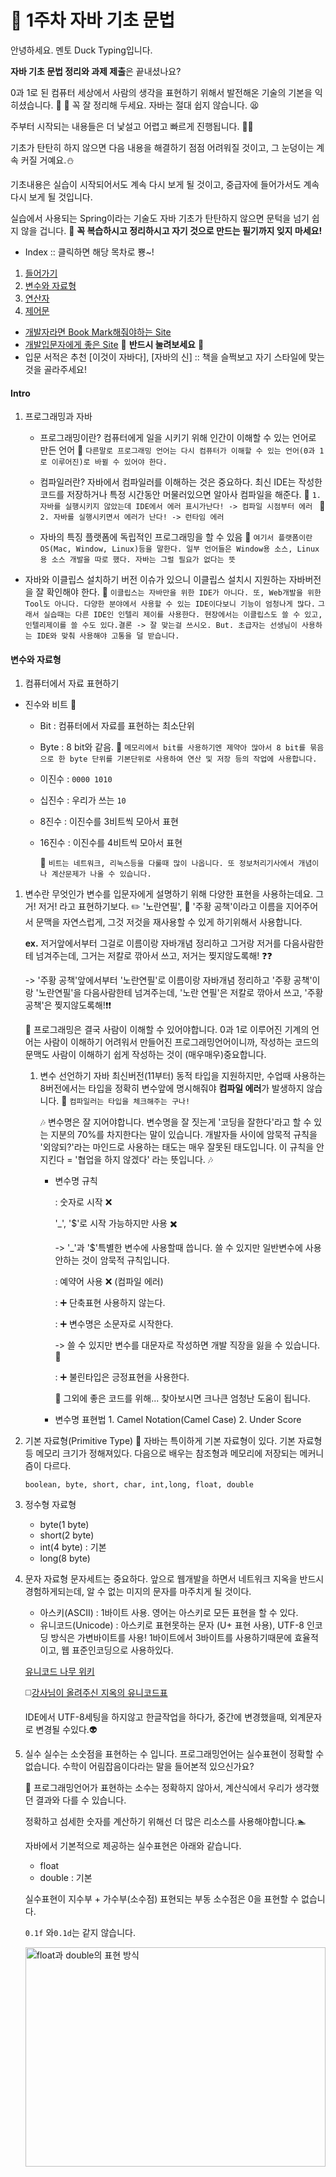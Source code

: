 # :ledger: 1주차 자바 기초 문법
안녕하세요. 멘토 Duck Typing입니다.

**자바 기초 문법 정리와 과제 제출**은 끝내셨나요?

0과 1로 된 컴퓨터 세상에서 사람의 생각을 표현하기 위해서 발전해온 기술의 기본을 익히셨습니다. :clap: :clap:
꼭 잘 정리해 두세요. 자바는 절대 쉽지 않습니다. :tired_face:

 주부터 시작되는 내용들은 더 낯설고 어렵고 빠르게 진행됩니다. :car::dash:



기초가 탄탄히 하지 않으면 다음 내용을 해결하기 점점 어려워질 것이고, 그 눈덩이는 계속 커질 거예요.:snowman:

기초내용은 실습이 시작되어서도 계속 다시 보게 될 것이고, 중급자에 들어가서도 계속 다시 보게 될 것입니다.



실습에서 사용되는 Spring이라는 기술도 자바 기초가 탄탄하지 않으면 문턱을 넘기 쉽지 않을 겁니다. :blue_book: **꼭 복습하시고 정리하시고 자기 것으로 만드는 필기까지 잊지 마세요!**

- Index :: 클릭하면 해당 목차로 뿅~!
1. [들어가기](#intro)
2. [변수와 자료형](#변수와-자료형)
3. [연산자](#연산자)
4. [제어문](#제어문)

- [개발자라면 Book Mark해줘야하는 Site](#개북사)
- [개발입문자에게 좋은 Site](#개입사) :gem: **반드시 눌려보세요** :gem:
- 입문 서적은 추천 [이것이 자바다], [자바의 신] :: 책을 슬쩍보고 자기 스타일에 맞는 것을 골라주세요!

#### Intro
1. 프로그래밍과 자바
    - 프로그래밍이란?
    컴퓨터에게 일을 시키기 위해 인간이 이해할 수 있는 언어로 만든 언어
    :taxi: ```다른말로 프로그래밍 언어는 다시 컴퓨터가 이해할 수 있는 언어(0과 1로 이루어진)로 바뀔 수 있어야 한다.```

    - 컴파일러란? 
    자바에서 컴파일러를 이해하는 것은 중요하다. 최신 IDE는 작성한 코드를 저장하거나 특정 시간동안 머물러있으면 알아사 컴파일을 해준다.
    :taxi: ```1. 자바를 실행시키지 않았는데 IDE에서 에러 표시가난다! -> 컴파일 시점부터 에러 ```
    :taxi: ```2. 자바를 실행시키면서 에러가 난다! -> 런타임 에러```

    - 자바의 특징
        플랫폼에 독립적인 프로그래밍을 할 수 있음
        :memo: ```여기서 플랫폼이란 OS(Mac, Window, Linux)등을 말한다. 일부 언어들은 Window용 소스, Linux용 소스 개발을 따로 했다. 자바는 그럴 필요가 없다는 뜻```
        
- 자바와 이클립스 설치하기
  버전 이슈가 있으니 이클립스 설치시 지원하는 자바버전을 잘 확인해야 한다.
  :taxi: ```이클립스는 자바만을 위한 IDE가 아니다. 또, Web개발을 위한 Tool도 아니다. 다양한 분야에서 사용할 수 있는 IDE이다보니 기능이 엄청나게 많다.```
  ```그래서 실습때는 다른 IDE인 인텔리 제이를 사용한다. 현장에서는 이클립스도 쓸 수 있고, 인텔리제이를 쓸 수도 있다.결론 -> 잘 맞는걸 쓰시오. But. 초급자는 선생님이 사용하는 IDE와 맞춰 사용해야 고통을 덜 받습니다.```

#### 변수와 자료형
1. 컴퓨터에서 자료 표현하기
- 진수와 비트 :musical_note:
  - Bit : 컴퓨터에서 자료를 표현하는 최소단위
  - Byte : 8 bit와 같음.
    :memo: ```메모리에서 bit를 사용하기엔 제약아 많아서 8 bit를 묶음으로 한 byte 단위를 기본단위로 사용하여 연산 및 저장 등의 작업에 사용합니다.```
  - 이진수 : ```0000 1010```
  - 십진수 : 우리가 쓰는 ```10```
  - 8진수 : 이진수를 3비트씩 모아서 표현
  - 16진수 : 이진수를 4비트씩 모아서 표현
 
    :memo: ```비트는 네트워크, 리눅스등을 다룰때 많이 나옵니다. 또 정보처리기사에서 개념이나 계산문제가 나올 수 있습니다.```

1. 변수란 무엇인가
    변수를 입문자에게 설명하기 위해 다양한 표현을 사용하는데요. 
    그거! 저거! 라고 표현하기보다. :pencil2: '노란연필', :orange_book: '주황 공책'이라고 이름을 지어주어서 문맥을 자연스럽게, 그것 저것을 재사용할 수 있게 하기위해서 사용합니다.

    **ex.**
    저거앞에서부터 그걸로 이름이랑 자바개념 정리하고 그거랑 저거를 다음사람한테 넘겨주는데, 그거는 저칼로 깎아서 쓰고, 저거는 찢지않도록해! :question::question:


    -> '주황 공책'앞에서부터 '노란연필'로 이름이랑 자바개념 정리하고 '주황 공책'이랑 '노란연필'을 다음사람한테 넘겨주는데, '노란 연필'은 저칼로 깎아서 쓰고, '주황 공책'은 찢지않도록해!:exclamation::exclamation:

    :ant:
    프로그래밍은 결국 사람이 이해할 수 있어야합니다. 0과 1로 이루어진 기계의 언어는 사람이 이해하기 어려워서 만들어진 프로그래밍언어이니까, 작성하는 코드의 문맥도 사람이 이해하기 쉽게 작성하는 것이 (매우매우)중요합니다.

    1. 변수 선언하기
        자바 최신버전(11부터) 동적 타입을 지원하지만, 수업때 사용하는 8버전에서는 타입을 정확히 변수앞에 명시해줘야 **컴파일 에러**가 발생하지 않습니다.
        :memo: ```컴파일러는 타입을 체크해주는 구나!```

        :notes:
        변수명은 잘 지어야합니다. 변수명을 잘 짓는게 '코딩을 잘한다'라고 할 수 있는 지분의 70%를 차지한다는 말이 있습니다.
        개발자들 사이에 암묵적 규칙을 '외않되?'라는 마인드로 사용하는 태도는 매우 잘못된 태도입니다.
        이 규칙을 안지킨다 = '협업을 하지 않겠다' 라는 뜻입니다.
        :notes:
        - 변수명 규칙

            : 숫자로 시작 :x:

            '_', '$'로 시작 가능하지만 사용 :heavy_multiplication_x:
            
            -> '_'과 '\$'특별한 변수에 사용할때 씁니다. 쓸 수 있지만 일반변수에 사용안하는 것이 암묵적 규칙입니다.

            : 예약어 사용 :x: (컴파일 에러)

            : :heavy_plus_sign: 단축표현 사용하지 않는다.

            : :heavy_plus_sign: 변수명은 소문자로 시작한다.

            -> 쓸 수 있지만 변수를 대문자로 작성하면 개발 직장을 잃을 수 있습니다.:bow:

            : :heavy_plus_sign: 불린타입은 긍정표현을 사용한다.
            
            :large_blue_circle: 그외에 좋은 코드를 위해... 찾아보시면 크나큰 엄청난 도움이 됩니다.


        - 변수명 표현법 
                1. Camel Notation(Camel Case)
                2. Under Score

2. 기본 자료형(Primitive Type)
    :memo: 자바는 특이하게 기본 자료형이 있다.
    기본 자료형등 메모리 크기가 정해져있다.
    다음으로 배우는 참조형과 메모리에 저장되는 메커니즘이 다르다.

    ```boolean, byte, short, char, int,long, float, double```

3. 정수형 자료형
    - byte(1 byte)
    - short(2 byte)
    - int(4 byte) : 기본
    - long(8 byte)

4. 문자 자료형
    문자세트는 중요하다. 앞으로 웹개발을 하면서 네트워크 지옥을 반드시 경험하게되는데, 알 수 없는 미지의 문자를 마주치게 될 것이다.

    - 아스키(ASCII) : 1바이트 사용. 영어는 아스키로 모든 표현을 할 수 있다. 
    - 유니코드(Unicode) : 아스키로 표현못하는 문자 (U+ 표현 사용), UTF-8 인코딩 방식은 가변바이트를 사용! 1바이트에서 3바이트를 사용하기때문에 효율적이고, 웹 표준인코딩으로 사용하있다.

    [유니코드 나무 위키](https://namu.wiki/w/%EC%9C%A0%EB%8B%88%EC%BD%94%EB%93%9C)

    :white_medium_square:[강사님이 올려주신 지옥의 유니코드표](https://www.unicode.org/charts/PDF/UAC00.pdf)

    IDE에서 UTF-8세팅을 하지않고 한글작업을 하다가, 중간에 변경했을때, 외계문자로 변경될 수있다.:alien:

5. 실수
    실수는 소숫점을 표현하는 수 입니다.
    프로그래밍언어는 실수표현이 정확할 수 없습니다. 수학이 어림잡음이다라는 말을 들어본적 있으신가요?

    :memo: 프로그래밍언어가 표현하는 소수는 정확하지 않아서, 계산식에서 우리가 생각했던 결과와 다를 수 있습니다. 

    정확하고 섬세한 숫자를 계산하기 위해선 더 많은 리소스를 사용해야합니다.:swimmer:


    자바에서 기본적으로 제공하는 실수표현은 아래와 같습니다.
    
    - float
    - double : 기본
    
    실수표현이 지수부 + 가수부(소수점) 표현되는 부동 소수점은 0을 표현할 수 없습니다.

    ```0.1f``` 와```0.1d```는 같지 않습니다.

    <img src="./image/실수표현.png" width="100%" height="30%" display="inline-block" alt="float과 double의 표현 방식"/>

        0.1f == 0.100000001490116119384765625

        0.1d == 0.1000000000000000055511151231257827021181583404541015625

    0.1f == 0.1d // 항상 false

6. 논리 자료형
true : 참, false: 거짓으로 boolean 타입이로 사용합니다.

7. 상수
상수 표현식도 많이 사용합니다. 변하지 않는 값을 표현할 때 사용합니다.

:notes: 입문자들은 상수와 변수의 차이를 헷갈려하시는데요. 변수는 중간에 값이 바뀌어도 되지만, 상수는 변경하지 않는 표현에 사용합니다. 그래서, 상수 변수명을 지을때, 전체 대문자를 사용합니다.

-> 암묵적 규칙입니다.

ex. 
```final int PI = 3.14; int a = 1;```

```
final String PAGE_PREFIX = "PAGE"; 
String currentPage = "1";
System.out.println(PAGE_PREFIX+currentPage);
...
currentPage = "2";
System.out.println(PAGE_PREFIX+currentPage);
```

8. 리터럴
   리터럴은 값을 손수표현한 것을 의미합니다.

   보통 값을 변수로 받아서, 그 변수를 처리하는 일이 많지만,
   직접 값을 코드에 작성할 때가 있는데요.

   ```final int PI = 3.14; int a = 1;```

   위 코드에서3.14, 1 이 리터럴입니다.
   리터럴은 정수는 int, 실수는 double을 기본으로 JVM 메모리에서 상수 풀이라는 곳에 저장되어 JVM이 캐싱해서 알아서 최적화해주어 사용됩니다.

   :memo: 자꾸 메모리~ JVM~ 하니까 궁금하시다구요? 
   :airplane: [JVM이 Java 코드를 실핸하는 방법 참고자료](./../../JavaStudy-WhiteShip/Week1-JVM-HowToRunJavaCode/README.md)

9.  형 변환
    다른 자료형의 변수에 값이 대입될 때 반드시 에러가 나는 건 아닙니다.

    꼼꼼히 공부하신분들은 어? 이게 왜 에러가 안나지? 라고 생각할 수 있는 부분이 있을 겁니다.

    바로 '묵시적 형 변환'이 일어나기 때문인데요.

    primitive type에서 묵시적 형 변환은 타입별 정해진 데이터 크기가 작은것에서 큰것에 대입될 때, 일어납니다.

    큰거에서 작은걸로는 안되냐구요?

    '명시적 형 변환'을 사용해서 데이터 크기가 큰 primitive type값을 데이터 크기가 작은 값으로 대입할 때 명시적으로 선언할 수 있습니다.

    이때! 데이터 크기가 작아지면서 비트가 짤립니다.
    비트가 잘리면서 자료손실이 발생하고, 원치않는 결과가 나올 수 있습니다.

#### 연산자

- 대입, 부호, 산술, 복합대입, 증감 연산자
- 관계, 논리, 조건, 비트 연산자

- 연산자 우선순위
<img src="./image/operator.png" width="30%" height="30%" display="inline-block" alt="연산자 우선순위"/>


연산자는 사실. 전부 손으로 코딩해보는게 최고입니다.

:computer: 백문이 불여 1타!

#### 제어문
    제어문을 배운다는 것은 이제 여러분은 코드에서 논리적인 흐름을 잡는다는 말입니다.

    제어문을 잘 사용해야 자신이 원하는 알고리즘을 짤 수 있습니다.

- if 문  : 조건 비교
- switch - case 문 :: 값에 따른 수행 결과가 달라지는 경우
- while 문, do-while 문 :: 반복의 횟수를 미리 알 수 없을때
- for문, 중첩 반복문 :: 반복의 횟수를 알고있을 때
- break, continue 문 :: 블록의 흐름 제어


##### 개북사
- [오라클 JDK8 설치](https://docs.oracle.com/javase/8/docs/technotes/guides/install/install_overview.html)
- [오라클 Java Tutorials](https://docs.oracle.com/javase/tutorial/)

##### 개입사
- [생활코딩](https://opentutorials.org/course/3930)

  : 언어 > JAVA1

  : WEB :: 틈틈히 읽어 두시면 실습때 큰 도움됩니다.


  : :gem: **프로젝트 관리 > Git**

  :: 여러분이 작성한 소스를 공유하거나, 소스를 관리할때 어떻게 하실 건가요? 복붙?
  :gem:요즘은 업무에서만 코드를 공유하고 작업하지 않습니다. 인터넷을 통해 전세계 모든 개발자와 코드로 소통할 수 있는 방법이 여기있습니다. 업무에서는 사실상 표준으로 사용되는 Git사용법을 익히시고, GitHub통해 코드를 관리 및 공유해보세요!

  앞으로 진행되는 길고 복잡한 코드를 멘토에게 질문할때 효과적으로 공유할 수 있고, GitHub자체가 이력서에 작성할 수 있는 자료가 된다는 점 알고계신가요? 개발자 채용공고에 언어는 다양하게 뽑아도 Git은 천하 통일로 요구하고 있습니다!
  사실 여러분이 개발자로 일하려면 자바만큼 필수라고 강력하게 말할 수 있습니다.

- 추가 자료 :: 업데이트가 늦을 수 있습니다.:beginner:

  :airplane: [JVM이 Java 코드를 실핸하는 방법 참고자료](./../../JavaStudy-WhiteShip/Week1-JVM-HowToRunJavaCode/README.md)

  :airplane: [Java 데이터 타입과 변수, 배열](./../../JavaStudy-WhiteShip/Week2-Java-DataType-Variable-Array/README.md)

  :airplane: [Java 연산자](./../../JavaStudy-WhiteShip/Week3-Java-Operator/README.md)

  :airplane: [Java 제어문](./../../JavaStudy-WhiteShip/Week4-Controll/README.md)
